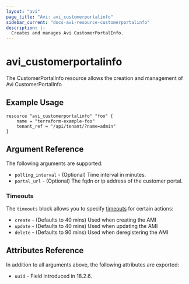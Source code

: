 ```yaml
---
layout: "avi"
page_title: "Avi: avi_customerportalinfo"
sidebar_current: "docs-avi-resource-customerportalinfo"
description: |-
  Creates and manages Avi CustomerPortalInfo.
---
```


# avi_customerportalinfo

The CustomerPortalInfo resource allows the creation and management of Avi CustomerPortalInfo

## Example Usage

```hcl
resource "avi_customerportalinfo" "foo" {
    name = "terraform-example-foo"
    tenant_ref = "/api/tenant/?name=admin"
}
```

## Argument Reference

The following arguments are supported:

* `polling_interval` - (Optional) Time interval in minutes.
* `portal_url` - (Optional) The fqdn or ip address of the customer portal.


### Timeouts

The `timeouts` block allows you to specify [timeouts](https://www.terraform.io/docs/configuration/resources.html#timeouts) for certain actions:

* `create` - (Defaults to 40 mins) Used when creating the AMI
* `update` - (Defaults to 40 mins) Used when updating the AMI
* `delete` - (Defaults to 90 mins) Used when deregistering the AMI

## Attributes Reference

In addition to all arguments above, the following attributes are exported:

* `uuid` -  Field introduced in 18.2.6.


